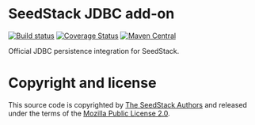 # SeedStack JDBC add-on

[![Build status](https://travis-ci.org/seedstack/jdbc-addon.svg?branch=master)](https://travis-ci.org/seedstack/jdbc-addon) [![Coverage Status](https://coveralls.io/repos/seedstack/jdbc-addon/badge.svg?branch=master)](https://coveralls.io/r/seedstack/jdbc-addon?branch=master) [![Maven Central](https://maven-badges.herokuapp.com/maven-central/org.seedstack/seed-jdbc/badge.svg?style=flat)](https://maven-badges.herokuapp.com/maven-central/org.seedstack/seed-jdbc)

Official JDBC persistence integration for SeedStack.

# Copyright and license

This source code is copyrighted by [The SeedStack Authors](https://github.com/seedstack/seedstack/blob/master/AUTHORS) and
released under the terms of the [Mozilla Public License 2.0](https://www.mozilla.org/MPL/2.0/). 
